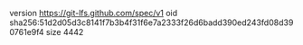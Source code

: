version https://git-lfs.github.com/spec/v1
oid sha256:51d2d05d3c8141f7b3b4f31f6e7a2333f26d6badd390ed243fd08d390761e9f4
size 4442
